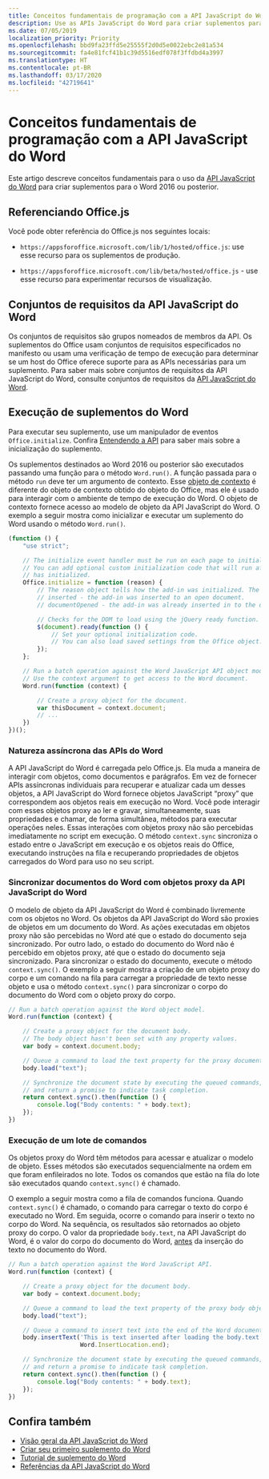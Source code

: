 ```yaml
---
title: Conceitos fundamentais de programação com a API JavaScript do Word
description: Use as APIs JavaScript do Word para criar suplementos para o Word.
ms.date: 07/05/2019
localization_priority: Priority
ms.openlocfilehash: bbd9fa23ffd5e25555f2d0d5e0022ebc2e81a534
ms.sourcegitcommit: fa4e81fcf41b1c39d5516edf078f3ffdbd4a3997
ms.translationtype: HT
ms.contentlocale: pt-BR
ms.lasthandoff: 03/17/2020
ms.locfileid: "42719641"
---
```

# <a name="fundamental-programming-concepts-with-the-word-javascript-api"></a>Conceitos fundamentais de programação com a API JavaScript do Word

Este artigo descreve conceitos fundamentais para o uso da [API JavaScript do Word](../reference/overview/word-add-ins-reference-overview.md) para criar suplementos para o Word 2016 ou posterior.

## <a name="referencing-officejs"></a>Referenciando Office.js

Você pode obter referência do Office.js nos seguintes locais:

- `https://appsforoffice.microsoft.com/lib/1/hosted/office.js`: use esse recurso para os suplementos de produção.

- `https://appsforoffice.microsoft.com/lib/beta/hosted/office.js` - use esse recurso para experimentar recursos de visualização.

## <a name="word-javascript-api-requirement-sets"></a>Conjuntos de requisitos da API JavaScript do Word

Os conjuntos de requisitos são grupos nomeados de membros da API. Os suplementos do Office usam conjuntos de requisitos especificados no manifesto ou usam uma verificação de tempo de execução para determinar se um host do Office oferece suporte para as APIs necessárias para um suplemento. Para saber mais sobre conjuntos de requisitos da API JavaScript do Word, consulte conjuntos de requisitos da [API JavaScript do Word](../reference/requirement-sets/word-api-requirement-sets.md).

## <a name="running-word-add-ins"></a>Execução de suplementos do Word

Para executar seu suplemento, use um manipulador de eventos `Office.initialize`. Confira [Entendendo a API](../develop/understanding-the-javascript-api-for-office.md) para saber mais sobre a inicialização do suplemento.

Os suplementos destinados ao Word 2016 ou posterior são executados passando uma função para o método `Word.run()`. A função passada para o método `run` deve ter um argumento de contexto. Esse [objeto de contexto](/javascript/api/word/word.requestcontext) é diferente do objeto de contexto obtido do objeto do Office, mas ele é usado para interagir com o ambiente de tempo de execução do Word. O objeto de contexto fornece acesso ao modelo de objeto da API JavaScript do Word. O exemplo a seguir mostra como inicializar e executar um suplemento do Word usando o método `Word.run()`.

```js
(function () {
    "use strict";

    // The initialize event handler must be run on each page to initialize Office JS.
    // You can add optional custom initialization code that will run after OfficeJS
    // has initialized.
    Office.initialize = function (reason) {
        // The reason object tells how the add-in was initialized. The values can be:
        // inserted - the add-in was inserted to an open document.
        // documentOpened - the add-in was already inserted in to the document and the document was opened.

        // Checks for the DOM to load using the jQuery ready function.
        $(document).ready(function () {
            // Set your optional initialization code.
            // You can also load saved settings from the Office object.
        });
    };

    // Run a batch operation against the Word JavaScript API object model.
    // Use the context argument to get access to the Word document.
    Word.run(function (context) {

        // Create a proxy object for the document.
        var thisDocument = context.document;
        // ...
    })
})();
```

### <a name="asynchronous-nature-of-word-apis"></a>Natureza assíncrona das APIs do Word

A API JavaScript do Word é carregada pelo Office.js. Ela muda a maneira de interagir com objetos, como documentos e parágrafos. Em vez de fornecer APIs assíncronas individuais para recuperar e atualizar cada um desses objetos, a API JavaScript do Word fornece objetos JavaScript “proxy” que correspondem aos objetos reais em execução no Word. Você pode interagir com esses objetos proxy ao ler e gravar, simultaneamente, suas propriedades e chamar, de forma simultânea, métodos para executar operações neles. Essas interações com objetos proxy não são percebidas imediatamente no script em execução. O método `context.sync` sincroniza o estado entre o JavaScript em execução e os objetos reais do Office, executando instruções na fila e recuperando propriedades de objetos carregados do Word para uso no seu script.

### <a name="synchronizing-word-documents-with-word-javascript-api-proxy-objects"></a>Sincronizar documentos do Word com objetos proxy da API JavaScript do Word

O modelo de objeto da API JavaScript do Word é combinado livremente com os objetos no Word. Os objetos da API JavaScript do Word são proxies de objetos em um documento do Word. As ações executadas em objetos proxy não são percebidas no Word até que o estado do documento seja sincronizado. Por outro lado, o estado do documento do Word não é percebido em objetos proxy, até que o estado do documento seja sincronizado. Para sincronizar o estado do documento, execute o método `context.sync()`. O exemplo a seguir mostra a criação de um objeto proxy do corpo e um comando na fila para carregar a propriedade de texto nesse objeto e usa o método `context.sync()` para sincronizar o corpo do documento do Word com o objeto proxy do corpo.

```js
// Run a batch operation against the Word object model.
Word.run(function (context) {

    // Create a proxy object for the document body.
    // The body object hasn't been set with any property values.
    var body = context.document.body;

    // Queue a command to load the text property for the proxy document body object.
    body.load("text");

    // Synchronize the document state by executing the queued commands,
    // and return a promise to indicate task completion.
    return context.sync().then(function () {
        console.log("Body contents: " + body.text);
    });
})
```

### <a name="executing-a-batch-of-commands"></a>Execução de um lote de comandos

Os objetos proxy do Word têm métodos para acessar e atualizar o modelo de objeto. Esses métodos são executados sequencialmente na ordem em que foram enfileirados no lote. Todos os comandos que estão na fila do lote são executados quando `context.sync()` é chamado.

O exemplo a seguir mostra como a fila de comandos funciona. Quando `context.sync()` é chamado, o comando para carregar o texto do corpo é executado no Word. Em seguida, ocorre o comando para inserir o texto no corpo do Word. Na sequência, os resultados são retornados ao objeto proxy do corpo. O valor da propriedade `body.text`, na API JavaScript do Word, é o valor do corpo do documento do Word, <u>antes</u> da inserção do texto no documento do Word.

```js
// Run a batch operation against the Word JavaScript API.
Word.run(function (context) {

    // Create a proxy object for the document body.
    var body = context.document.body;

    // Queue a command to load the text property of the proxy body object.
    body.load("text");

    // Queue a command to insert text into the end of the Word document body.
    body.insertText('This is text inserted after loading the body.text property',
                    Word.InsertLocation.end);

    // Synchronize the document state by executing the queued commands,
    // and return a promise to indicate task completion.
    return context.sync().then(function () {
        console.log("Body contents: " + body.text);
    });
})
```

## <a name="see-also"></a>Confira também

- [Visão geral da API JavaScript do Word](../reference/overview/word-add-ins-reference-overview.md)
- [Criar seu primeiro suplemento do Word](../quickstarts/word-quickstart.md)
- [Tutorial de suplemento do Word](../tutorials/word-tutorial.md)
- [Referências da API JavaScript do Word](/javascript/api/word)